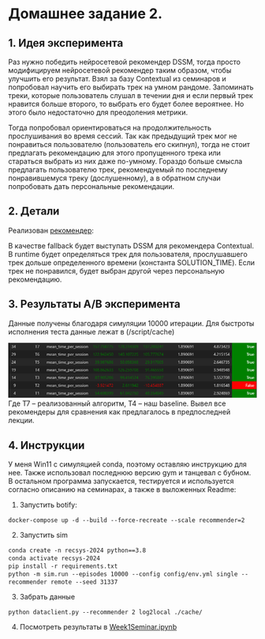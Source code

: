 # Домашнее задание 2.

## 1. Идея эксперимента

Раз нужно победить нейросетевой рекомендер DSSM, тогда просто модифицируем нейросетевой рекомендер таким образом, чтобы улучшить его результат.
Взял за базу Contextual из семинаров и попробовал научить его выбирать трек на умном рандоме. Запоминать треки, которые пользователь слушал в течении дня и если первый трек нравится больше второго, то выбрать его будет более вероятнее. Но этого было недостаточно для преодоления метрики.

Тогда попробовал ориентироваться на продолжительность прослушивания во время сессий. Так как предыдущий трек мог не понравиться пользователю (пользователь его скипнул), тогда не стоит предлагать рекомендацию для этого пропущенного трека или стараться выбрать из них даже по-умному. Гораздо больше смысла предлагать пользователю трек, рекомендуемый по последнему понравившемуся треку (дослушенному), а в обратном случаи попробовать дать персональные рекомендации.

## 2. Детали

Реализован [рекомендер](botify/botify/recommenders/contextualmod.py):

В качестве fallback будет выступать DSSM для рекомендера Contextual. 
В runtime будет определяться трек для пользователя, прослушавшего трек дольше определенного времени (константа SOLUTION_TIME). 
Если трек не понравился, будет выбран другой через персональную рекомендацию. 

## 3. Результаты A/B эксперимента

Данные получены благодаря симуляции 10000 итерации.
Для быстроты исполнения теста данные лежат в (/script/cache)

![Результат](results.png) Где T7 – реализованный алгоритм, T4 – наш baseline. Вывел все рекомендеры для сравнения как предлагалось в предпоследней лекции.

## 4. Инструкции

У меня Win11 c симуляцией conda, поэтому оставляю инструкцию для нее. Также использовал последнюю версию gym и танцевал с бубном.
В остальном программа запускается, тестируется и используется согласно описанию на семинарах, а также в выложенных Readme:

1. Запустить botify: 
```
docker-compose up -d --build --force-recreate --scale recommender=2
```
2. Запустить sim
```
conda create -n recsys-2024 python==3.8
conda activate recsys-2024
pip install -r requirements.txt
python -m sim.run --episodes 10000 --config config/env.yml single --recommender remote --seed 31337 
```
3. Забрать данные
```
python dataclient.py --recommender 2 log2local ./cache/
```
4. Посмотреть результаты в [Week1Seminar.ipynb](jupyter/Week1Seminar.ipynb)
